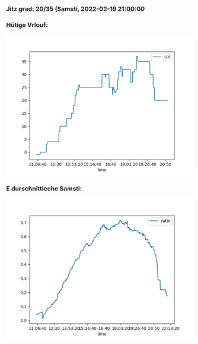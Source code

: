 ### Jitz grad: 20/35 (Samsti, 2022-02-19 21:00:00

### Hütige Vrlouf:
![Graph](Today.png)

### E durschnittleche Samsti:
![Graph](Samsti.png)